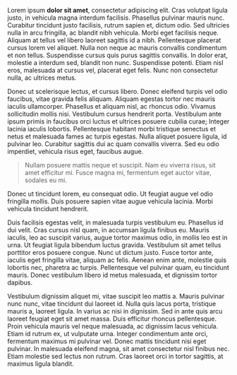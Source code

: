Lorem ipsum **dolor sit amet**, consectetur adipiscing elit. Cras volutpat ligula justo, in vehicula magna interdum facilisis. Phasellus pulvinar mauris nunc. Curabitur tincidunt justo facilisis, rutrum sapien et, dictum odio. Sed ultricies nulla in arcu fringilla, ac blandit nibh vehicula. Morbi eget facilisis neque. Aliquam at tellus vel libero laoreet sagittis id a nibh. Pellentesque placerat cursus lorem vel aliquet. Nulla non neque ac mauris convallis condimentum et non tellus. Suspendisse cursus quis purus sagittis convallis. In dolor erat, molestie a interdum sed, blandit non nunc. Suspendisse potenti. Etiam nisl eros, malesuada at cursus vel, placerat eget felis. Nunc non consectetur nulla, ac ultrices metus.

Donec ut scelerisque lectus, et cursus libero. Donec eleifend turpis vel odio faucibus, vitae gravida felis aliquam. Aliquam egestas tortor nec mauris iaculis ullamcorper. Phasellus et aliquam nisl, ac rhoncus odio. Vivamus sollicitudin mollis nisi. Vestibulum cursus hendrerit porta. Vestibulum ante ipsum primis in faucibus orci luctus et ultrices posuere cubilia curae; Integer lacinia iaculis lobortis. Pellentesque habitant morbi tristique senectus et netus et malesuada fames ac turpis egestas. Nulla aliquet posuere ligula, id pulvinar leo. Curabitur sagittis dui ac quam convallis viverra. Sed eu odio imperdiet, vehicula risus eget, faucibus augue.

> Nullam posuere mattis neque et suscipit. Nam eu viverra risus, sit amet efficitur mi. Fusce magna mi, fermentum eget auctor vitae, sodales eu mi.
 
Donec ut tincidunt lorem, eu consequat odio. Ut feugiat augue vel odio fringilla mollis. Duis posuere sapien vitae augue vehicula lacinia. Morbi vehicula tincidunt hendrerit.

Duis facilisis egestas velit, in malesuada turpis vestibulum eu. Phasellus id dui velit. Cras cursus nisl quam, in accumsan ligula finibus eu. Mauris iaculis, leo ac suscipit varius, augue tortor maximus odio, in mollis leo est in urna. Ut feugiat ligula bibendum luctus gravida. Vestibulum sit amet tellus porttitor eros posuere congue. Nunc ut dictum justo. Fusce tortor ante, iaculis eget fringilla vitae, aliquam ac felis. Aenean enim ante, molestie quis lobortis nec, pharetra ac turpis. Pellentesque vel pulvinar quam, eu tincidunt mauris. Donec vestibulum libero id metus malesuada, et dignissim tortor dapibus.

Vestibulum dignissim aliquet mi, vitae suscipit leo mattis a. Mauris pulvinar nunc nunc, vitae tincidunt dui laoreet id. Nulla quis lacus porta, tristique mauris a, laoreet ligula. In varius ac nisi in dignissim. Sed in ante quis arcu laoreet feugiat eget sit amet massa. Duis efficitur rhoncus pellentesque. Proin vehicula mauris vel neque malesuada, ac dignissim lacus vehicula. Etiam id rutrum ex, ut vulputate urna. Integer condimentum ante orci, fermentum maximus mi pulvinar vel. Donec mattis tincidunt nisi eget pulvinar. In malesuada eleifend magna, sit amet consectetur nisl finibus nec. Etiam molestie sed lectus non rutrum. Cras laoreet orci in tortor sagittis, at maximus ligula blandit.
